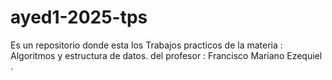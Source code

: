# ayed1-2025-tps
Es un repositorio donde esta los Trabajos practicos de la materia : Algoritmos y estructura de datos. 
del profesor : Francisco Mariano Ezequiel . 


